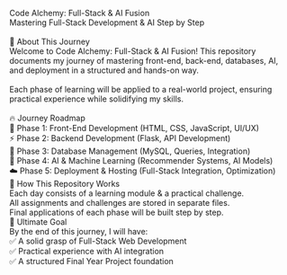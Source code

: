 Code Alchemy: Full-Stack & AI Fusion <br>
Mastering Full-Stack Development & AI Step by Step <br>
<br>
📜 About This Journey <br>
Welcome to Code Alchemy: Full-Stack & AI Fusion! This repository documents my journey of mastering front-end, back-end, databases, AI, and deployment in a structured and hands-on way. <br>
<br>
Each phase of learning will be applied to a real-world project, ensuring practical experience while solidifying my skills. <br>
<br>
🔥 Journey Roadmap <br>
🌟 Phase 1: Front-End Development (HTML, CSS, JavaScript, UI/UX) <br>
⚡ Phase 2: Backend Development (Flask, API Development) <br>
💾 Phase 3: Database Management (MySQL, Queries, Integration) <br>
🧠 Phase 4: AI & Machine Learning (Recommender Systems, AI Models) <br>
☁️ Phase 5: Deployment & Hosting (Full-Stack Integration, Optimization) <br>
📂 How This Repository Works <br>
Each day consists of a learning module & a practical challenge. <br>
All assignments and challenges are stored in separate files. <br>
Final applications of each phase will be built step by step. <br>
🎯 Ultimate Goal <br>
By the end of this journey, I will have: <br>
✅ A solid grasp of Full-Stack Web Development <br>
✅ Practical experience with AI integration <br>
✅ A structured Final Year Project foundation <br>
